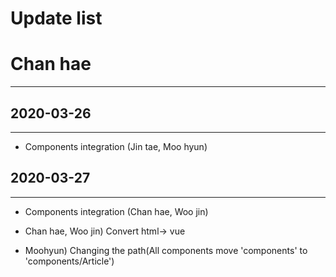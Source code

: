 Update list
=============
# Chan hae
---------

## 2020-03-26
---------
- Components integration (Jin tae, Moo hyun)

## 2020-03-27
----------
- Components integration (Chan hae, Woo jin)

- Chan hae, Woo jin) Convert html-> vue

- Moohyun) Changing the path(All components move 'components' to 'components/Article')
